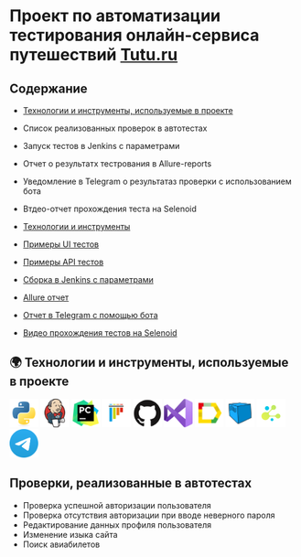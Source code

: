 # Проект по автоматизации тестирования онлайн-сервиса путешествий [Tutu.ru](https://www.tutu.ru)

## Содержание

- [Технологии и инструменты, используемые в проекте](#earth_africa-технологии-и-инструменты,-используемые-в-проекте)
- Список реализованных проверок в автотестах
- Запуск тестов в Jenkins с параметрами
- Отчет о результатх тестрования в Allure-reports
- Уведомление в Telegram о результатаз проверки с использованием бота
- Втдео-отчет прохождения теста на Selenoid

-  [Технологии и инструменты](#earth_africa-технологии-и-инструменты)
- [Примеры UI тестов](#pager-Примеры-UI-тестов)
- [Примеры API тестов](#scroll-Примеры-API-тестов)
- [Сборка в Jenkins с параметрами](#-Сборка-в-Jenkins-с-параметрами)
- [Allure отчет](#-Allure-отчет)
- [Отчет в Telegram с помощью бота](#-Отчет-в-Telegram-с-помощью-бота)
- [Видео прохождения тестов на Selenoid](#film_projector-Видео-прохождения-тестов-на-Selenoid)



## :earth_africa: Технологии и инструменты, используемые в проекте

<p align="left">
<img src="https://raw.githubusercontent.com/Annette-F/Annette-F/main/icons/python.svg" width="50" heigth="50"/>
<img src="https://raw.githubusercontent.com/Annette-F/Annette-F/main/icons/jenkins.svg" width="50" heigth="50"/>
<img src="https://raw.githubusercontent.com/Annette-F/Annette-F/main/icons/pycharm.svg" width="50" heigth="50"/>
<img src="https://raw.githubusercontent.com/Annette-F/Annette-F/main/icons/pytest.svg" width="50" heigth="50"/>
<img src="https://raw.githubusercontent.com/Annette-F/Annette-F/main/icons/github.svg" width="50" heigth="50"/>
<img src="https://raw.githubusercontent.com/Annette-F/Annette-F/main/icons/visualstudio.svg" width="50" heigth="50"/>
<img src="https://github.com/Annette-F/qa_guru_python_hw_14_tutu/blob/main/resources/images/AllureReport.png" height="50" width="50">
<img src="https://github.com/Annette-F/qa_guru_python_hw_14_tutu/blob/main/resources/images/Selenoid.png" height="50" width="50">
<img src="https://github.com/Annette-F/qa_guru_python_hw_14_tutu/blob/main/resources/images/selene.png" height="50" width="50">
<img src="https://raw.githubusercontent.com/Annette-F/Annette-F/main/icons/Telegram.svg" width="50" heigth="50"/>
</p>


## Проверки, реализованные в автотестах

- Проверка успешной авторизации пользователя
- Проверка отсутствия авторизации при вводе неверного пароля
- Редактирование данных профиля пользователя
- Изменение изыка сайта
- Поиск авиабилетов
